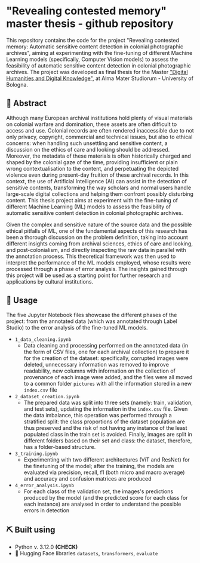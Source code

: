 # "Revealing contested memory" master thesis - github repository
This repository contains the code for the project "Revealing contested memory: Automatic sensitive content detection in colonial photographic archives", aiming at experimenting with the fine-tuning of different Machine Learning models (specifically, Computer Vision models) to assess the feasibility of automatic sensitive content detection in colonial photographic archives.
The project was developed as final thesis for the Master ["Digital Humanities and Digital Knowledge"](https://corsi.unibo.it/2cycle/DigitalHumanitiesKnowledge), at Alma Mater Studiorum - University of Bologna.

## 🧐 Abstract
Although many European archival institutions hold plenty of visual materials on colonial warfare and domination, these assets are often difficult to access and use. Colonial records are often rendered inaccessible due to not only privacy, copyright, commercial and technical issues, but also to ethical concerns: when handling such unsettling and sensitive content, a discussion on the ethics of care and looking should be addressed. Moreover, the metadata of these materials is often historically charged and shaped by the colonial gaze of the time, providing insufficient or plain wrong contextualisation to the content, and perpetuating the depicted violence even during present-day fruition of these archival records. In this context, the use of Artificial Intelligence (AI) can assist in the detection of sensitive contents, transforming the way scholars and normal users handle large-scale digital collections and helping them confront possibly disturbing content. This thesis project aims at experiment with the fine-tuning of different Machine Learning (ML) models to assess the feasibility of automatic sensitive content detection in colonial photographic archives.

Given the complex and sensitive nature of the source data and the possible ethical pitfalls of ML, one of the fundamental aspects of this research has been a thorough discussion on the problem definition, taking into account different insights coming from archival sciences, ethics of care and looking, and post-colonialism, and directly inspecting the raw data in parallel with the annotation process. This theoretical framework was then used to interpret the performance of the ML models employed, whose results were processed through a phase of error analysis. The insights gained through this project will be used as a starting point for further research and applications by cultural institutions.

## 🎈 Usage
The five Jupyter Notebook files showcase the different phases of the project: from the annotated data (which was annotated through Label Studio) to the error analysis of the fine-tuned ML models.
* `1_data_cleaning.ipynb`
  - Data cleaning and processing performed on the annotated data (in the form of CSV files, one for each archival collection) to prepare it for the creation of the dataset: specifically, corrupted images were deleted, unnecessary information was removed to improve readability, new columns with information on the collection of provenance of each image were added, and the files were all moved to a common folder `pictures` with all the information stored in a new `index.csv` file
* `2_dataset_creation.ipynb`
  -  The prepared data was split into three sets (namely: train, validation, and test sets), updating the information in the `index.csv` file. Given the data imbalance, this operation was performed through a stratified split: the class proportions of the dataset population are thus preserved and the risk of not having any instance of the least populated class in the train set is avoided. Finally, images are split in different folders based on their set and class: the dataset, therefore, has a folder-based structure.
* `3_training.ipynb`
  - Experimenting with two different architectures (ViT and ResNet) for the finetuning of the model; after the training, the models are evaluated via precision, recall, f1 (both micro and macro average) and accuracy and confusion matrices are produced 
* `4_error_analysis.ipynb`
  - For each class of the validation set, the images's predictions produced by the model (and the predicted score for each class for each instance) are analysed in order to understand the possible errors in detection

## ⛏️ Built using
- Python v. 3.12.0 **(CHECK)**
- 🤗 Hugging Face libraries `datasets`, `transformers`, `evaluate`

